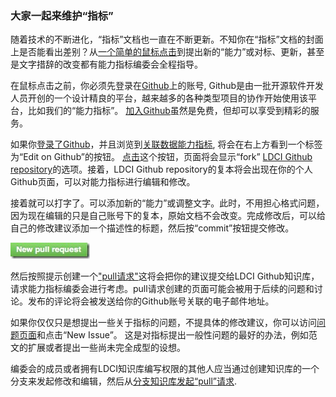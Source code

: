 ### 大家一起来维护“指标”

随着技术的不断进化，“指标”文档也一直在不断更新。不知你在“指标”文档的封面上是否能看出差别？从[一个简单的鼠标点击](https://github.com/dcmi/ldci/edit/master/docs/D2695955.md)到提出新的“能力”或对标、更新，甚至是文字措辞的改变都有能力指标编委会全程指导。

在鼠标点击之前，你必须先登录在[Github](https://github.com/)上的账号, Github是由一批开源软件开发人员开创的一个设计精良的平台，越来越多的各种类型项目的协作开始使用该平台，比如我们的“能力指标”。  [加入Github](https://github.com/join)虽然是免费，但却可以享受到精彩的服务。

如果你[登录了Github](https://github.com/login)，并且浏览到[关联数据能力指标](https://dcmi.github.io/ldci/D2695955/), 将会在右上方看到一个标签为“Edit on Github”的按钮。  [点击](https://github.com/dcmi/ldci/edit/master/docs/D2695955.md)这个按钮，页面将会显示“fork” [LDCI Github repository](https://github.com/dcmi/ldci)的选项。接着，LDCI Github repository的复本将会出现在你的个人Github页面，可以对能力指标进行编辑和修改。

接着就可以打字了。可以添加新的“能力”或调整文字。此时，不用担心格式问题，因为现在编辑的只是自己账号下的复本，原始文档不会改变。完成修改后，可以给自己的修改建议添加一个描述性的标题，然后按“commit”按钮提交修改。

![pull请求](img/pullrequest.jpg)

然后按照提示创建一个["pull请求"](https://github.com/articles/about-pull-requests/)这将会把你的建议提交给LDCI Github知识库，请求能力指标编委会进行考虑。pull请求创建的页面可能会被用于后续的问题和讨论。发布的评论将会被发送给你的Github账号关联的电子邮件地址。

如果你仅仅只是想提出一些关于指标的问题，不提具体的修改建议，你可以访问[问题页面](https://github.com/dcmi/ldci/issues)和点击“New Issue”。  这是对指标提出一般性问题的最好的办法，例如范文的扩展或者提出一些尚未完全成型的设想。

编委会的成员或者拥有LDCI知识库编写权限的其他人应当通过创建知识库的一个分支来发起修改和编辑，然后从[分支知识库发起“pull”请求](https://help.github.com/articles/creating-a-pull-request/).
